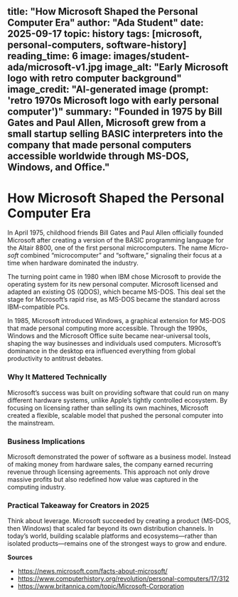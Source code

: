 title: "How Microsoft Shaped the Personal Computer Era"
author: "Ada Student"
date: 2025-09-17
topic: history
tags: [microsoft, personal-computers, software-history]
reading_time: 6
image: images/student-ada/microsoft-v1.jpg
image_alt: "Early Microsoft logo with retro computer background"
image_credit: "AI-generated image (prompt: 'retro 1970s Microsoft logo with early personal computer')"
summary: "Founded in 1975 by Bill Gates and Paul Allen, Microsoft grew from a small startup selling BASIC interpreters into the company that made personal computers accessible worldwide through MS-DOS, Windows, and Office."
---

# How Microsoft Shaped the Personal Computer Era

In April 1975, childhood friends Bill Gates and Paul Allen officially founded Microsoft after creating a version of the BASIC programming language for the Altair 8800, one of the first personal microcomputers. The name *Micro-soft* combined “microcomputer” and “software,” signaling their focus at a time when hardware dominated the industry.  

The turning point came in 1980 when IBM chose Microsoft to provide the operating system for its new personal computer. Microsoft licensed and adapted an existing OS (QDOS), which became MS-DOS. This deal set the stage for Microsoft’s rapid rise, as MS-DOS became the standard across IBM-compatible PCs.  

In 1985, Microsoft introduced Windows, a graphical extension for MS-DOS that made personal computing more accessible. Through the 1990s, Windows and the Microsoft Office suite became near-universal tools, shaping the way businesses and individuals used computers. Microsoft’s dominance in the desktop era influenced everything from global productivity to antitrust debates.

### Why It Mattered Technically
Microsoft’s success was built on providing software that could run on many different hardware systems, unlike Apple’s tightly controlled ecosystem. By focusing on licensing rather than selling its own machines, Microsoft created a flexible, scalable model that pushed the personal computer into the mainstream.

### Business Implications
Microsoft demonstrated the power of software as a business model. Instead of making money from hardware sales, the company earned recurring revenue through licensing agreements. This approach not only drove massive profits but also redefined how value was captured in the computing industry.

### Practical Takeaway for Creators in 2025
Think about leverage. Microsoft succeeded by creating a product (MS-DOS, then Windows) that scaled far beyond its own distribution channels. In today’s world, building scalable platforms and ecosystems—rather than isolated products—remains one of the strongest ways to grow and endure.

**Sources**
- https://news.microsoft.com/facts-about-microsoft/
- https://www.computerhistory.org/revolution/personal-computers/17/312
- https://www.britannica.com/topic/Microsoft-Corporation
